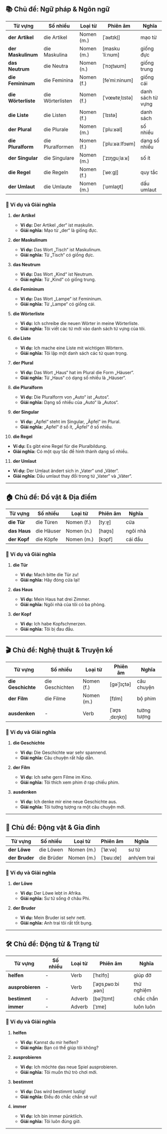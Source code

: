 ## **📚 Chủ đề: Ngữ pháp & Ngôn ngữ**

| **Từ vựng**     | **Số nhiều**     | **Loại từ** | **Phiên âm**    | **Nghĩa**         |
| --------------- | ---------------- | ----------- | --------------- | ----------------- |
| **der Artikel**     | die Artikel      | Nomen (m.)  | [ˈaʁtɪkl̩]      | mạo từ            |
| **der Maskulinum**  | die Maskulina    | Nomen (m.)  | [maskuˈliːnʊm]  | giống đực         |
| **das Neutrum**     | die Neutra       | Nomen (n.)  | [ˈnɔɪ̯tʁʊm]     | giống trung       |
| **die Femininum**   | die Feminina     | Nomen (f.)  | [feˈmiːninʊm]   | giống cái         |
| **die Wörterliste** | die Wörterlisten | Nomen (f.)  | [ˈvœʁtɐˌlɪstə]  | danh sách từ vựng |
| **die Liste**       | die Listen       | Nomen (f.)  | [ˈlɪstə]        | danh sách         |
| **der Plural**      | die Plurale      | Nomen (m.)  | [ˈpluːʁal]      | số nhiều          |
| **die Pluralform**  | die Pluralformen | Nomen (f.)  | [ˈpluːʁaːlfɔʁm] | dạng số nhiều     |
| **der Singular**    | die Singulare    | Nomen (m.)  | [ˈzɪŋɡuˌlaːʁ]   | số ít             |
| **die Regel**       | die Regeln       | Nomen (f.)  | [ˈʁeːɡl̩]       | quy tắc           |
| **der Umlaut**      | die Umlaute      | Nomen (m.)  | [ˈʊmlaʊ̯t]      | dấu umlaut        |

### **📌 Ví dụ và Giải nghĩa**

1. **der Artikel**
    
    - **Ví dụ:** Der Artikel „der“ ist maskulin.
    - **Giải nghĩa:** Mạo từ „der“ là giống đực.
2. **der Maskulinum**
    
    - **Ví dụ:** Das Wort „Tisch“ ist Maskulinum.
    - **Giải nghĩa:** Từ „Tisch“ có giống đực.
3. **das Neutrum**
    
    - **Ví dụ:** Das Wort „Kind“ ist Neutrum.
    - **Giải nghĩa:** Từ „Kind“ có giống trung.
4. **die Femininum**
    
    - **Ví dụ:** Das Wort „Lampe“ ist Femininum.
    - **Giải nghĩa:** Từ „Lampe“ có giống cái.
5. **die Wörterliste**
    
    - **Ví dụ:** Ich schreibe die neuen Wörter in meine Wörterliste.
    - **Giải nghĩa:** Tôi viết các từ mới vào danh sách từ vựng của tôi.
6. **die Liste**
    
    - **Ví dụ:** Ich mache eine Liste mit wichtigen Wörtern.
    - **Giải nghĩa:** Tôi lập một danh sách các từ quan trọng.
7. **der Plural**
    
    - **Ví dụ:** Das Wort „Haus“ hat im Plural die Form „Häuser“.
    - **Giải nghĩa:** Từ „Haus“ có dạng số nhiều là „Häuser“.
8. **die Pluralform**
    
    - **Ví dụ:** Die Pluralform von „Auto“ ist „Autos“.
    - **Giải nghĩa:** Dạng số nhiều của „Auto“ là „Autos“.
9. **der Singular**
    
    - **Ví dụ:** „Apfel“ steht im Singular, „Äpfel“ im Plural.
    - **Giải nghĩa:** „Apfel“ ở số ít, „Äpfel“ ở số nhiều.
10. **die Regel**
    

- **Ví dụ:** Es gibt eine Regel für die Pluralbildung.
- **Giải nghĩa:** Có một quy tắc để hình thành dạng số nhiều.

11. **der Umlaut**

- **Ví dụ:** Der Umlaut ändert sich in „Vater“ und „Väter“.
- **Giải nghĩa:** Dấu umlaut thay đổi trong từ „Vater“ và „Väter“.
---

## **🏠 Chủ đề: Đồ vật & Địa điểm**

| **Từ vựng** | **Số nhiều** | **Loại từ** | **Phiên âm** | **Nghĩa** |
| ----------- | ------------ | ----------- | ------------ | --------- |
| **die Tür**     | die Türen    | Nomen (f.)  | [tyːɐ̯]      | cửa       |
| **das Haus**    | die Häuser   | Nomen (n.)  | [haʊ̯s]      | ngôi nhà  |
| **der Kopf**    | die Köpfe    | Nomen (m.)  | [kɔpf]       | cái đầu   |

### **📌 Ví dụ và Giải nghĩa**

1. **die Tür**
    
    - **Ví dụ:** Mach bitte die Tür zu!
    - **Giải nghĩa:** Hãy đóng cửa lại!
2. **das Haus**
    
    - **Ví dụ:** Mein Haus hat drei Zimmer.
    - **Giải nghĩa:** Ngôi nhà của tôi có ba phòng.
3. **der Kopf**
    
    - **Ví dụ:** Ich habe Kopfschmerzen.
    - **Giải nghĩa:** Tôi bị đau đầu.

---

## **🎬 Chủ đề: Nghệ thuật & Truyện kể**

| **Từ vựng**    | **Số nhiều**    | **Loại từ** | **Phiên âm**   | **Nghĩa**   |
| -------------- | --------------- | ----------- | -------------- | ----------- |
| **die Geschichte** | die Geschichten | Nomen (f.)  | [ɡəˈʃɪçtə]     | câu chuyện  |
| **der Film**       | die Filme       | Nomen (m.)  | [fɪlm]         | bộ phim     |
| **ausdenken**      | -               | Verb        | [ˈaʊ̯sˌdɛŋkn̩] | tưởng tượng |

### **📌 Ví dụ và Giải nghĩa**

1. **die Geschichte**
    
    - **Ví dụ:** Die Geschichte war sehr spannend.
    - **Giải nghĩa:** Câu chuyện rất hấp dẫn.
2. **der Film**
    
    - **Ví dụ:** Ich sehe gern Filme im Kino.
    - **Giải nghĩa:** Tôi thích xem phim ở rạp chiếu phim.
3. **ausdenken**
    
    - **Ví dụ:** Ich denke mir eine neue Geschichte aus.
    - **Giải nghĩa:** Tôi tưởng tượng ra một câu chuyện mới.

---

## **🐾 Chủ đề: Động vật & Gia đình**

| **Từ vựng** | **Số nhiều** | **Loại từ** | **Phiên âm** | **Nghĩa**   |
| ----------- | ------------ | ----------- | ------------ | ----------- |
| **der Löwe**    | die Löwen    | Nomen (m.)  | [ˈløːvə]     | sư tử       |
| **der Bruder**  | die Brüder   | Nomen (m.)  | [ˈbʁuːdɐ]    | anh/em trai |

### **📌 Ví dụ và Giải nghĩa**

1. **der Löwe**
    
    - **Ví dụ:** Der Löwe lebt in Afrika.
    - **Giải nghĩa:** Sư tử sống ở châu Phi.
2. **der Bruder**
    
    - **Ví dụ:** Mein Bruder ist sehr nett.
    - **Giải nghĩa:** Anh trai tôi rất tốt bụng.

---

## **🛠️ Chủ đề: Động từ & Trạng từ**

| **Từ vựng**  | **Số nhiều** | **Loại từ** | **Phiên âm**       | **Nghĩa**  |
| ------------ | ------------ | ----------- | ------------------ | ---------- |
| **helfen**       | -            | Verb        | [ˈhɛlfn̩]          | giúp đỡ    |
| **ausprobieren** | -            | Verb        | [ˈaʊ̯sˌpʁoːbiˌʁən] | thử nghiệm |
| **bestimmt**     | -            | Adverb      | [bəˈʃtɪmt]         | chắc chắn  |
| **immer**        | -            | Adverb      | [ˈɪmɐ]             | luôn luôn  |

### **📌 Ví dụ và Giải nghĩa**

1. **helfen**
    
    - **Ví dụ:** Kannst du mir helfen?
    - **Giải nghĩa:** Bạn có thể giúp tôi không?
2. **ausprobieren**
    
    - **Ví dụ:** Ich möchte das neue Spiel ausprobieren.
    - **Giải nghĩa:** Tôi muốn thử trò chơi mới.
3. **bestimmt**
    
    - **Ví dụ:** Das wird bestimmt lustig!
    - **Giải nghĩa:** Điều đó chắc chắn sẽ vui!
4. **immer**
    
    - **Ví dụ:** Ich bin immer pünktlich.
    - **Giải nghĩa:** Tôi luôn đúng giờ.

---
